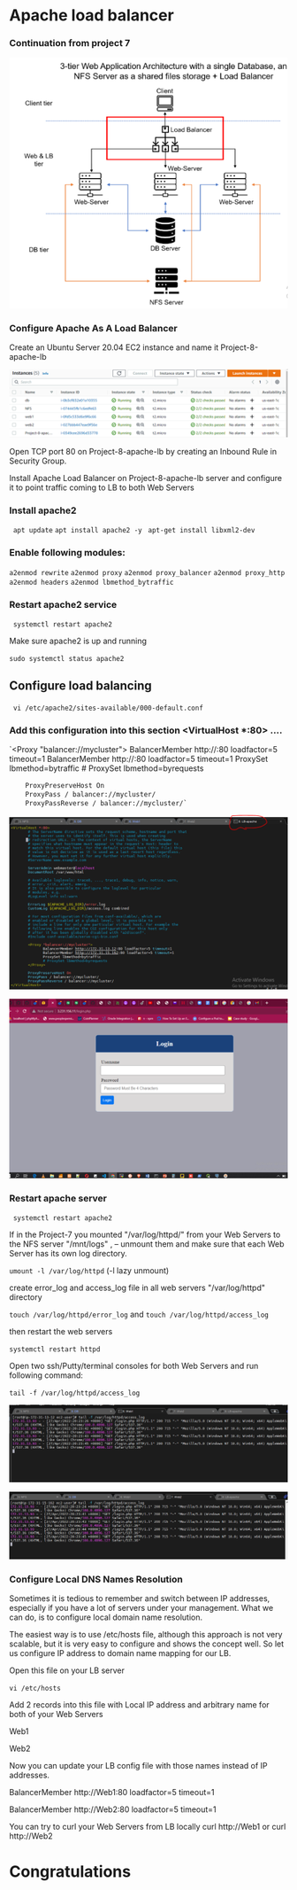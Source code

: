 # Apache load balancer

### Continuation from project 7

![apache](https://github.com/femie15/darey/blob/main/project%201/project8/archi.PNG)

### Configure Apache As A Load Balancer

Create an Ubuntu Server 20.04 EC2 instance and name it Project-8-apache-lb

![apache](https://github.com/femie15/darey/blob/main/project%201/project8/1-servers.PNG)

Open TCP port 80 on Project-8-apache-lb by creating an Inbound Rule in Security Group.

Install Apache Load Balancer on Project-8-apache-lb server and configure it to point traffic coming to LB to both Web Servers

### Install apache2
` apt update`
` apt install apache2 -y `
` apt-get install libxml2-dev`

### Enable following modules:
` a2enmod rewrite `
` a2enmod proxy `
` a2enmod proxy_balancer `
` a2enmod proxy_http `
` a2enmod headers` 
` a2enmod lbmethod_bytraffic `

### Restart apache2 service
` systemctl restart apache2` 

Make sure apache2 is up and running

`sudo systemctl status apache2`

## Configure load balancing

` vi /etc/apache2/sites-available/000-default.conf`

### Add this configuration into this section <VirtualHost *:80> .... </VirtualHost>

`<Proxy "balancer://mycluster">
               BalancerMember http://<WebServer1-Private-IP-Address>:80 loadfactor=5 timeout=1
               BalancerMember http://<WebServer2-Private-IP-Address>:80 loadfactor=5 timeout=1
               ProxySet lbmethod=bytraffic
               # ProxySet lbmethod=byrequests
        </Proxy>

        ProxyPreserveHost On
        ProxyPass / balancer://mycluster/
        ProxyPassReverse / balancer://mycluster/`

![apache](https://github.com/femie15/darey/blob/main/project%201/project8/2-LB.PNG)

![apache](https://github.com/femie15/darey/blob/main/project%201/project8/3-LB%20web.PNG)

### Restart apache server

` systemctl restart apache2`

If in the Project-7 you mounted "/var/log/httpd/" from your Web Servers to the NFS server "/mnt/logs" ,
– unmount them and make sure that each Web Server has its own log directory.

`umount -l /var/log/httpd` (-l lazy unmount)

create error_log and access_log file in all web servers "/var/log/httpd" directory

`touch /var/log/httpd/error_log` and `touch /var/log/httpd/access_log`

then restart the web servers 

`systemctl restart httpd`

Open two ssh/Putty/terminal consoles for both Web Servers and run following command:

`tail -f /var/log/httpd/access_log`

![apache](https://github.com/femie15/darey/blob/main/project%201/project8/4-log1.PNG)

![apache](https://github.com/femie15/darey/blob/main/project%201/project8/5-log2.PNG)

### Configure Local DNS Names Resolution

Sometimes it is tedious to remember and switch between IP addresses, especially if you have a lot of servers under your management.
What we can do, is to configure local domain name resolution. 

The easiest way is to use /etc/hosts file, although this approach is not very scalable, but it is very easy to configure and shows the concept well. So let us configure IP address to domain name mapping for our LB.

Open this file on your LB server

`vi /etc/hosts`

Add 2 records into this file with Local IP address and arbitrary name for both of your Web Servers

<WebServer1-Private-IP-Address> Web1

<WebServer2-Private-IP-Address> Web2

Now you can update your LB config file with those names instead of IP addresses.

BalancerMember http://Web1:80 loadfactor=5 timeout=1

BalancerMember http://Web2:80 loadfactor=5 timeout=1

You can try to curl your Web Servers from LB locally curl http://Web1 or curl http://Web2


# Congratulations
